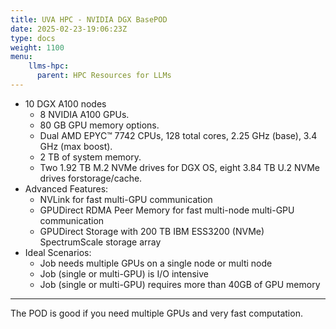 ```yaml
---
title: UVA HPC - NVIDIA DGX BasePOD
date: 2025-02-23-19:06:23Z
type: docs 
weight: 1100
menu: 
    llms-hpc:
      parent: HPC Resources for LLMs
---
```



* 10 DGX A100 nodes
  * 8 NVIDIA A100 GPUs.
  * 80 GB GPU memory options.
  * Dual AMD EPYC™ 7742 CPUs, 128 total cores, 2.25 GHz (base), 3.4 GHz (max boost).
  * 2 TB of system memory.
  * Two 1.92 TB M.2 NVMe drives for DGX OS, eight 3.84 TB U.2 NVMe drives forstorage/cache.
* Advanced Features:
  * NVLink for fast multi-GPU communication
  * GPUDirect RDMA Peer Memory for fast multi-node multi-GPU communication
  * GPUDirect Storage with 200 TB IBM ESS3200 (NVMe) SpectrumScale storage array
* Ideal Scenarios:
  * Job needs multiple GPUs on a single node or multi node
  * Job (single or multi-GPU) is I/O intensive
  * Job (single or multi-GPU) requires more than 40GB of GPU memory

---

The POD is good if you need multiple GPUs and very fast computation.

